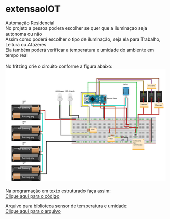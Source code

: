 # extensaoIOT
Automação Residencial<br>
No projeto a pessoa podera escolher se quer que a iluminaçao seja autonoma ou não<br>
Assim como poderá escolher o tipo de iluminação, seja ela para Trabalho, Leitura ou Afazeres<br>
Ela também poderá verificar a temperatura e umidade do ambiente em tempo real<br>
<br>
No fritzing crie o circuito conforme a figura abaixo:<br>
<img src="circuito_extensaoIOT.png"><br>
<br>
Na programação em texto estruturado faça assim:<br>
<a href = "final_extensaoIOT.ino">Clique aqui para o código</a><br>

Arquivo para biblioteca sensor de temperatura e umidade:<br>
<a href = "DHT-sensor-library-master.rar">Clique aqui para o arquivo</a><br>

